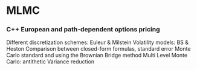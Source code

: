 # MLMC

### C++ European and path-dependent options pricing 
Different discretization schemes: Euleur & Milstein
Volatility models: BS & Heston
Comparison between closed-form formulas,  standard error 
Monte Carlo standard and using the Brownian Bridge method
Multi Level Monte Carlo: antithetic
Variance reduction
